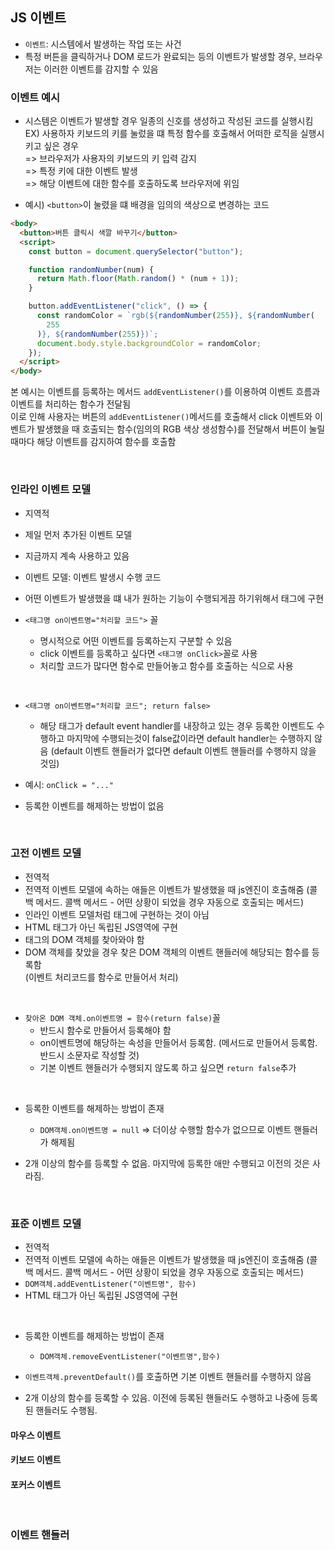 ## JS 이벤트

- `이벤트`: 시스템에서 발생하는 작업 또는 사건
- 특정 버튼을 클릭하거나 DOM 로드가 완료되는 등의 이벤트가 발생할 경우, 브라우저는 이러한 이벤트를 감지할 수 있음

### 이벤트 예시

- 시스템은 이벤트가 발생할 경우 일종의 신호를 생성하고 작성된 코드를 실행시킴
  <BR>EX) 사용하자 키보드의 키를 눌렀을 떄 특정 함수를 호출해서 어떠한 로직을 실행시키고 싶은 경우
  <BR> => 브라우저가 사용자의 키보드의 키 입력 감지
  <BR> => 특정 키에 대한 이벤트 발생
  <BR> => 해당 이벤트에 대한 함수를 호출하도록 브라우저에 위임

- 예시) `<button>`이 눌렸을 떄 배경을 임의의 색상으로 변경하는 코드

```html
<body>
  <button>버튼 클릭시 색깔 바꾸기</button>
  <script>
    const button = document.querySelector("button");

    function randomNumber(num) {
      return Math.floor(Math.random() * (num + 1));
    }

    button.addEventListener("click", () => {
      const randomColor = `rgb(${randomNumber(255)}, ${randomNumber(
        255
      )}, ${randomNumber(255)})`;
      document.body.style.backgroundColor = randomColor;
    });
  </script>
</body>
```

본 예시는 이벤트를 등록하는 메서드 `addEventListener()`를 이용하여 이벤트 흐름과 이벤트를 처리하는 함수가 전달됨
<br>
이로 인해 사용자는 버튼의 `addEventListener()`메서드를 호출해서 click 이벤트와 이벤트가 발생했을 때 호출되는 함수(임의의 RGB 색상 생성함수)를 전달해서 버튼이 눌릴 때마다 해당 이벤트를 감지하여 함수를 호출함

<br>

### 인라인 이벤트 모델

- 지역적
- 제일 먼저 추가된 이벤트 모델
- 지금까지 계속 사용하고 있음
- 이벤트 모델: 이벤트 발생시 수행 코드

- 어떤 이벤트가 발생했을 떄 내가 원하는 기능이 수행되게끔 하기위해서 태그에 구현
- `<태그명 on이벤트명="처리할 코드">` 꼴

  - 명시적으로 어떤 이벤트를 등록하는지 구분할 수 있음
  - click 이벤트를 등록하고 싶다면 `<태그명 onClick>`꼴로 사용
  - 처리할 코드가 많다면 함수로 만들어놓고 함수를 호출하는 식으로 사용

<br>

- `<태그명 on이벤트명="처리할 코드"; return false>`

  - 해당 태그가 default event handler를 내장하고 있는 경우 등록한 이벤트도 수행하고 마지막에 수행되는것이 false값이라면 default handler는 수행하지 않음 (default 이벤트 핸들러가 없다면 default 이벤트 핸들러를 수행하지 않을 것임)

- 예시: `onClick = "..." `

- 등록한 이벤트를 해제하는 방법이 없음

<br>

### 고전 이벤트 모델

- 전역적
- 전역적 이벤트 모델에 속하는 애들은 이벤트가 발생했을 때 js엔진이 호출해줌 (콜백 메서드. 콜백 메서드 - 어떤 상황이 되었을 경우 자동으로 호출되는 메서드)
- 인라인 이벤트 모델처럼 태그에 구현하는 것이 아님
- HTML 태그가 아닌 독립된 JS영역에 구현
- 태그의 DOM 객체를 찾아와야 함
- DOM 객체를 찾았을 경우 찾은 DOM 객체의 이벤트 핸들러에 해당되는 함수를 등록함
  <BR> (이벤트 처리코드를 함수로 만들어서 처리)

<br>

- `찾아온 DOM 객체.on이벤트명 = 함수(return false)`꼴
  - 반드시 함수로 만들어서 등록해야 함
  - on이벤트명에 해당하는 속성을 만들어서 등록함. (메서드로 만들어서 등록함. 반드시 소문자로 작성할 것)
  - 기본 이벤트 핸들러가 수행되지 않도록 하고 싶으면 `return false`추가

<br>

- 등록한 이벤트를 해제하는 방법이 존재

  - `DOM객체.on이벤트명 = null` => 더이상 수행할 함수가 없으므로 이벤트 핸들러가 해제됨

- 2개 이상의 함수를 등록할 수 없음. 마지막에 등록한 애만 수행되고 이전의 것은 사라짐.

<br>

### 표준 이벤트 모델

- 전역적
- 전역적 이벤트 모델에 속하는 애들은 이벤트가 발생했을 때 js엔진이 호출해줌 (콜백 메서드. 콜백 메서드 - 어떤 상황이 되었을 경우 자동으로 호출되는 메서드)
- `DOM객체.addEventListener("이벤트명", 함수)`
- HTML 태그가 아닌 독립된 JS영역에 구현

<br>

- 등록한 이벤트를 해제하는 방법이 존재

  - `DOM객체.removeEventListener("이벤트명",함수)`

- `이벤트객체.preventDefault()`를 호출하면 기본 이벤트 핸들러를 수행하지 않음

- 2개 이상의 함수를 등록할 수 있음. 이전에 등록된 핸들러도 수행하고 나중에 등록된 핸들러도 수행됨.

#### 마우스 이벤트

#### 키보드 이벤트

#### 포커스 이벤트

<br>

### 이벤트 핸들러

